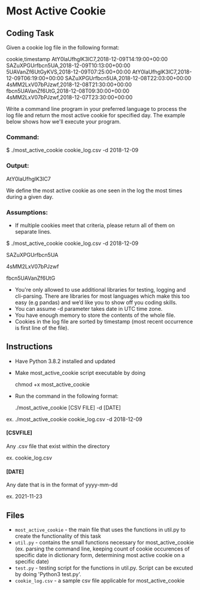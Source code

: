 # Most Active Cookie 
## Coding Task
Given a cookie log file in the following format: 

cookie,timestamp 
AtY0laUfhglK3lC7,2018-12-09T14:19:00+00:00 
SAZuXPGUrfbcn5UA,2018-12-09T10:13:00+00:00 
5UAVanZf6UtGyKVS,2018-12-09T07:25:00+00:00 
AtY0laUfhglK3lC7,2018-12-09T06:19:00+00:00 
SAZuXPGUrfbcn5UA,2018-12-08T22:03:00+00:00 
4sMM2LxV07bPJzwf,2018-12-08T21:30:00+00:00 
fbcn5UAVanZf6UtG,2018-12-08T09:30:00+00:00 
4sMM2LxV07bPJzwf,2018-12-07T23:30:00+00:00 

Write a command line program in your preferred language to process the log file and return the most active cookie for specified day. The example below shows how we'll execute your program.

### Command:

$ ./most_active_cookie cookie_log.csv -d 2018-12-09

### Output:

AtY0laUfhglK3lC7

We define the most active cookie as one seen in the log the most times during a given day. 

### Assumptions: 
- If multiple cookies meet that criteria, please return all of them on separate lines. 

$ ./most_active_cookie cookie_log.csv -d 2018-12-09

SAZuXPGUrfbcn5UA

4sMM2LxV07bPJzwf

fbcn5UAVanZf6UtG

- You're only allowed to use additional libraries for testing, logging and cli-parsing. There are libraries for
most languages which make this too easy (e.g pandas) and we’d like you to show off you coding skills.
- You can assume -d parameter takes date in UTC time zone.
- You have enough memory to store the contents of the whole file.
- Cookies in the log file are sorted by timestamp (most recent occurrence is first line of the file).

## Instructions
- Have Python 3.8.2 installed and updated
- Make most_active_cookie script executable by doing

     chmod +x most_active_cookie

- Run the command in the following format:

     ./most_active_cookie [CSV FILE] -d [DATE]

ex. ./most_active_cookie cookie_log.csv -d 2018-12-09

#### [CSVFILE]
Any .csv file that exist within the directory

ex. cookie_log.csv

#### [DATE]
Any date that is in the format of yyyy-mm-dd

ex. 2021-11-23

## Files
- `most_active_cookie` - the main file that uses the functions in util.py to create the functionality of this task
- `util.py` - contains the small functions necessary for most_active_cookie (ex. parsing the command line, keeping count of cookie occurences of specific date in dictionary form, determining most active cookie on a specific date)
- `test.py` - testing script for the functions in util.py. Script can be excuted by doing 'Python3 test.py'.
- `cookie_log.csv` - a sample csv file applicable for most_active_cookie
